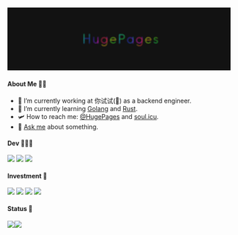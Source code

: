
<br><img src="https://raw.githubusercontent.com/HugePages/HugePages/main/gif.gif" >
#### About Me 🥷🏻
- 🔭 I’m currently working at 你试试(🤣) as a backend engineer.
- 🌱 I’m currently learning [Golang](https://golang.org/) and [Rust](https://www.rust-lang.org).
- 🛩️ How to reach me: [@HugePages](https://twitter.com/HugePages) and [soul.icu](https://soul.icu).
- 💬 [Ask me](https://github.com/HugePages/HugePages/issues) about something.

#### Dev 👨🏽‍💻
<img src="https://img.shields.io/badge/Java-ED8B00?style=for-the-badge&logo=java&logoColor=white"/>  <img src="https://img.shields.io/badge/Go-00ADD8?style=for-the-badge&logo=go&logoColor=white"/>  <img src="https://img.shields.io/badge/Rust-ffffff?style=for-the-badge&logo=rust&logoColor=black"/> 

#### Investment 🔐
<img src="https://img.shields.io/badge/Bitcoin-ED8B00?style=for-the-badge&logo=bitcoin&logoColor=white"/>  <img src="https://img.shields.io/badge/Ethereum-ffffff?style=for-the-badge&logo=ethereum&logoColor=black"/>  <img src="https://img.shields.io/badge/Nervos-239120?style=for-the-badge&logo=nervos&logoColor=green"/>  <img src="https://img.shields.io/badge/WOO-ffffff?style=for-the-badge&logo=woo&logoColor=black"/>

#### Status 👋
<img height="140px" src="https://github-readme-stats.vercel.app/api?username=HugePages&hide_title=true&hide_border=true&show_icons=true&include_all_commits=true&count_private=true&line_height=24&theme=monokai" /><img height="140px" src="https://github-readme-stats.vercel.app/api/top-langs/?username=HugePages&hide=html&hide_title=true&hide_border=true&layout=compact&langs_count=7&exclude_repo=comp426&theme=monokai" />
